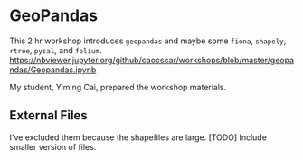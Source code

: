 # GeoPandas
This 2 hr workshop introduces `geopandas` and maybe some `fiona`, `shapely`, `rtree`, `pysal`, and `folium`.  
https://nbviewer.jupyter.org/github/caocscar/workshops/blob/master/geopandas/Geopandas.ipynb

My student, Yiming Cai, prepared the workshop materials.

## External Files
I've excluded them because the shapefiles are large. [TODO] Include smaller version of files.
